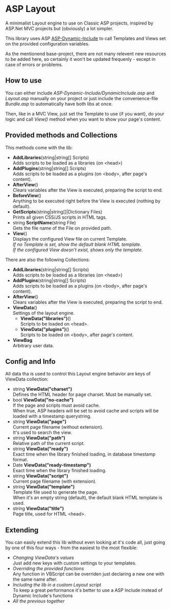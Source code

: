 # ASP Layout

A minimalist Layout engine to use on Classic ASP projects, inspired by ASP.Net MVC projects but (obviously) a lot simpler.

This library uses ASP [ASP-Dynamic-Include]() to call Templates and Views set on the provided configuration variables.

As the mentionend base-project, there are not many relevent new resources to be added here, so certainly it won't be updated frequenly - except in case of errors or problems.


## How to use

You can either include _ASP-Dynamic-Include/DynamicInclude.asp_ and _Layout.asp_ manually on your project or just include the convenience-file _Bundle.asp_ to automatically have both libs at once.

Then, like in a MVC View, just set the Template to use (if you want), do your logic and call _View()_ method when you want to show your page's content.

## Provided methods and Collections

This methods come with the lib:

* **AddLibraries**(string|string[] Scripts)  
Adds scripts to be loaded as a libraries (on &lt;head&gt;)
* **AddPlugins**(string|string[] Scripts)  
Adds scripts to be loaded as a plugins (on &lt;body&gt;, after page's content).
* **AfterView**()  
Clears variables after the View is executed, preparing the script to end.
* **BeforeView**()  
Anything to be executed right before the View is executed (nothing by default).
* **GetScripts**(string|string[]|Dictionary Files)  
Prints all given CSS/JS scripts in HTML tags.
* string **ScriptName**(string File)  
Gets the file name of the File on provided path.
* **View**()  
Displays the configured View file on current Template.  
*If no Template is set, show the default blank HTML template.*  
*If the configured View doesn't exist, shows only the template.*

There are also the following Collections:

* **AddLibraries**(string|string[] Scripts)  
Adds scripts to be loaded as a libraries (on &lt;head&gt;)
* **AddPlugins**(string|string[] Scripts)  
Adds scripts to be loaded as a plugins (on &lt;body&gt;, after page's content).
* **AfterView**()  
Clears variables after the View is executed, preparing the script to end.
* **ViewData**()  
Settings of the layout engine.
    * **ViewData("libraries")**()  
    Scripts to be loaded on &lt;head&gt;.
    * **ViewData("plugins")**()  
    Scripts to be loaded on &lt;body&gt;, after page's content.
* **ViewBag**  
Arbitrary user data.


## Config and Info

All data tha is used to control this Layout engine behavior are keys of ViewData collection:

* string **ViewData("charset")**  
Defines the HTML header for page charset. Must be manually set.
* bool **ViewData("no-cache")**  
If the page and scripts must avoid cache.  
When true, ASP headers will be set to avoid cache and scripts will be loaded with a timestamp querystring.
* string **ViewData("page")**  
Current page filename (without extension).  
It's used to search the view.
* string **ViewData("path")**  
Relative path of the current script.
* string **ViewData("ready")**  
Exact time when the library finished loading, in database timestamp format.
* Date **ViewData("ready-timestamp")**  
Exact time when the library finished loading.
* string **ViewData("script")**  
Current page filename (with extension).
* string **ViewData("template")**  
Template file used to generate the page.  
When it's an empty string (default), the default blank HTML template is used.
* string **ViewData("title")**  
Page title, used for HTML &lt;head&gt;.



## Extending

You can easily extend this lib without even looking at it's code all, just going by one of this four ways - from the easiest to the most flexible:

* *Changing ViewData's values*  
Just add new keys with custom settings to your templates.
* *Overriding the provided functions*  
Any function in VBScript can be overriden just declaring a new one with the same name after.
* *Including the lib in a custom Layout script*  
To keep a great performance it's better to use a ASP Include instead of Dynamic Include's functions
* *All the previous together*